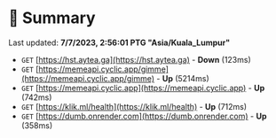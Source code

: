 # 📖 Summary
Last updated: **7/7/2023, 2:56:01 PTG "Asia/Kuala_Lumpur"**

- `GET` [https://hst.aytea.ga](https://hst.aytea.ga) - **Down** (123ms)
- `GET` [https://memeapi.cyclic.app/gimme](https://memeapi.cyclic.app/gimme) - **Up** (5214ms)
- `GET` [https://memeapi.cyclic.app](https://memeapi.cyclic.app) - **Up** (742ms)
- `GET` [https://klik.ml/health](https://klik.ml/health) - **Up** (712ms)
- `GET` [https://dumb.onrender.com](https://dumb.onrender.com) - **Up** (358ms)
